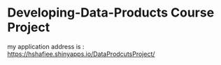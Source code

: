 # Developing-Data-Products Course Project
my application address is : 
https://hshafiee.shinyapps.io/DataProdcutsProject/
